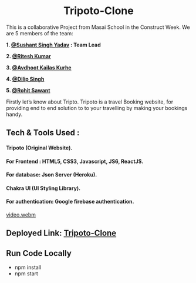 <h1 align=center>Tripoto-Clone</h1>


This is a collaborative Project from Masai School in the Construct Week. We are 5 members of the team:

<b>1. [@Sushant Singh Yadav](https://github.com/HackerSushant76) : Team Lead</b>

<b>2. [@Ritesh Kumar](https://github.com/Ritesh134340) </b>

<b>3. [@Avdhoot Kailas Kurhe](https://github.com/Avdhoot-Kurhe)</b>

<b>4. [@Dilip Singh](https://github.com/dilipsingh076)</b>

<b>5. [@Rohit Sawant](https://github.com/Rohit-Sawant-rs)</b>

Firstly let’s know about Tripto. Tripoto is a travel Booking website, for providing end to end solution to to your travelling by making your bookings handy.

## Tech & Tools Used :
#### Tripoto (Original Website).
#### For Frontend : HTML5, CSS3, Javascript, JS6, ReactJS.
#### For database: Json Server (Heroku).
#### Chakra UI (UI Styling Library).
#### For authentication: Google firebase authentication.

[video.webm](https://user-images.githubusercontent.com/105931703/194463370-a6c8efa1-d8d4-4d56-8d97-e36c713bf074.webm)

## Deployed Link:  [Tripoto-Clone](https://rct211-tripoto-clone.netlify.app/)

## Run Code Locally
- npm install
- npm start
